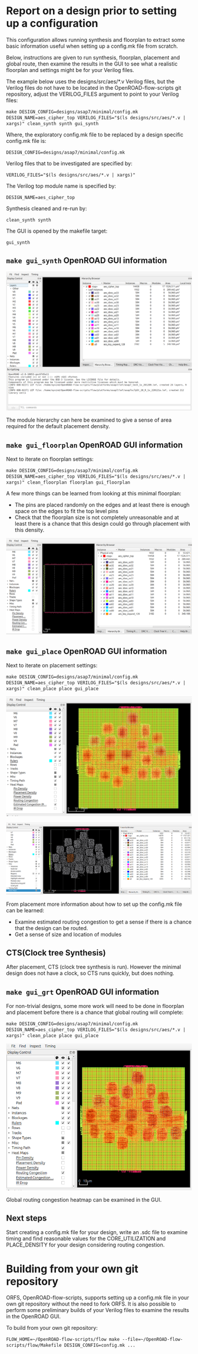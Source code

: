 Report on a design prior to setting up a configuration
======================================================

This configuration allows running synthesis and floorplan
to extract some basic information useful when setting
up a config.mk file from scratch.

Below, instructions are given to run synthesis, floorplan, placement and
global route, then examine the results in the GUI to see what a
realistic floorplan and settings might be for your Verilog files.

The example below uses the designs/src/aes/*.v Verilog files, but
the Verilog files do not have to be located in the OpenROAD-flow-scripts
git repository, adjust the VERILOG_FILES argument to point to your Verilog
files:

    make DESIGN_CONFIG=designs/asap7/minimal/config.mk DESIGN_NAME=aes_cipher_top VERILOG_FILES="$(ls designs/src/aes/*.v | xargs)" clean_synth synth gui_synth

Where, the exploratory config.mk file to be replaced
by a design specific config.mk file is:

    DESIGN_CONFIG=designs/asap7/minimal/config.mk

Verilog files that to be investigated are specified by:

    VERILOG_FILES="$(ls designs/src/aes/*.v | xargs)"

The Verilog top module name is specified by:

    DESIGN_NAME=aes_cipher_top

Synthesis cleaned and re-run by:

    clean_synth synth
 
The GUI is opened by the makefile target:

    gui_synth

`make gui_synth` OpenROAD GUI information
-----------------------------------------

![Alt text](gui_synth.png)

The module hierarchy can here be examined to give a sense of
area required for the default placement density.

`make gui_floorplan` OpenROAD GUI information
---------------------------------------------

Next to iterate on floorplan settings:

    make DESIGN_CONFIG=designs/asap7/minimal/config.mk DESIGN_NAME=aes_cipher_top VERILOG_FILES="$(ls designs/src/aes/*.v | xargs)" clean_floorplan floorplan gui_floorplan

A few more things can be learned from looking at this minimal floorplan:

- The pins are placed randomly on the edges and at least there
  is enough space on the edges to fit the top level pins
- Check that the floorplan size is not completely unreasonable and
  at least there is a chance that this design could go through
  placement with this density.

![Alt text](gui_floorplan.png)

`make gui_place` OpenROAD GUI information
-----------------------------------------

Next to iterate on placement settings:

    make DESIGN_CONFIG=designs/asap7/minimal/config.mk DESIGN_NAME=aes_cipher_top VERILOG_FILES="$(ls designs/src/aes/*.v | xargs)" clean_place place gui_place

![Alt text](gui_place_heatmap.png)

![Alt text](gui_place_module.png)

From placement more information about how to set up the config.mk
file can be learned:

- Examine estimated routing congestion to get a sense if there
  is a chance that the design can be routed.
- Get a sense of size and location of modules

CTS(Clock tree Synthesis)
-------------------------

After placement, CTS (clock tree synthesis is run). However the minimal design does
not have a clock, so CTS runs quickly, but does nothing.

`make gui_grt` OpenROAD GUI information
-----------------------------------------

For non-trivial designs, some more work will need to be done in floorplan and
placement before there is a chance that global routing will complete:

    make DESIGN_CONFIG=designs/asap7/minimal/config.mk DESIGN_NAME=aes_cipher_top VERILOG_FILES="$(ls designs/src/aes/*.v | xargs)" clean_place place gui_place

![Alt text](gui_grt.png)

Global routing congestion heatmap can be examined in the GUI.

Next steps
----------

Start creating a config.mk file for your design, write an .sdc file to
examine timing and find reasonable values for the CORE_UTILIZATION
and PLACE_DENSITY for your design considering routing congestion.

Building from your own git repository
=====================================

ORFS, OpenROAD-flow-scripts, supports setting up a config.mk file
in your own git repository without the need to fork ORFS. It is
also possible to perform some preliminary builds of your Verilog
files to examine the results in the OpenROAD GUI.

To build from your own git repository:

    FLOW_HOME=~/OpenROAD-flow-scripts/flow make --file=~/OpenROAD-flow-scripts/flow/Makefile DESIGN_CONFIG=config.mk ...
